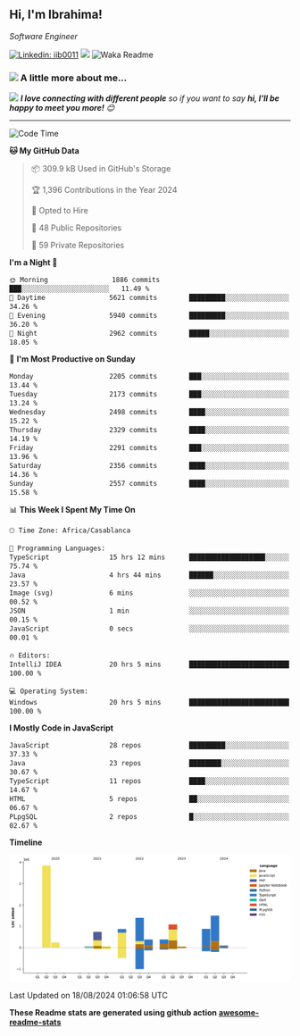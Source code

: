 <h2>Hi, I'm Ibrahima! </h2>
<p><em>Software Engineer 
</em></p>


[![Linkedin: iib0011](https://img.shields.io/badge/-iib0011-blue?style=flat-square&logo=Linkedin&logoColor=white&link=https://www.linkedin.com/in/iib0011/)](https://www.linkedin.com/in/iib0011/)
![](https://visitor-badge.glitch.me/badge?page_id=iib0011)
![Waka Readme](https://github.com/iib0011/iib0011/workflows/Waka%20Readme/badge.svg)


### <img src="https://media.giphy.com/media/VgCDAzcKvsR6OM0uWg/giphy.gif" width="50"> A little more about me...  


<img src="https://media.giphy.com/media/LnQjpWaON8nhr21vNW/giphy.gif" width="60"> <em><b>I love connecting with different people</b> so if you want to say <b>hi, I'll be happy to meet you more!</b> 😊</em>

---
<!--START_SECTION:waka-->
![Code Time](http://img.shields.io/badge/Code%20Time-3%2C705%20hrs%2034%20mins-blue)

**🐱 My GitHub Data** 

> 📦 309.9 kB Used in GitHub's Storage 
 > 
> 🏆 1,396 Contributions in the Year 2024
 > 
> 💼 Opted to Hire
 > 
> 📜 48 Public Repositories 
 > 
> 🔑 59 Private Repositories 
 > 
**I'm a Night 🦉** 

```text
🌞 Morning                1886 commits        ███░░░░░░░░░░░░░░░░░░░░░░   11.49 % 
🌆 Daytime                5621 commits        █████████░░░░░░░░░░░░░░░░   34.26 % 
🌃 Evening                5940 commits        █████████░░░░░░░░░░░░░░░░   36.20 % 
🌙 Night                  2962 commits        █████░░░░░░░░░░░░░░░░░░░░   18.05 % 
```
📅 **I'm Most Productive on Sunday** 

```text
Monday                   2205 commits        ███░░░░░░░░░░░░░░░░░░░░░░   13.44 % 
Tuesday                  2173 commits        ███░░░░░░░░░░░░░░░░░░░░░░   13.24 % 
Wednesday                2498 commits        ████░░░░░░░░░░░░░░░░░░░░░   15.22 % 
Thursday                 2329 commits        ████░░░░░░░░░░░░░░░░░░░░░   14.19 % 
Friday                   2291 commits        ███░░░░░░░░░░░░░░░░░░░░░░   13.96 % 
Saturday                 2356 commits        ████░░░░░░░░░░░░░░░░░░░░░   14.36 % 
Sunday                   2557 commits        ████░░░░░░░░░░░░░░░░░░░░░   15.58 % 
```


📊 **This Week I Spent My Time On** 

```text
🕑︎ Time Zone: Africa/Casablanca

💬 Programming Languages: 
TypeScript               15 hrs 12 mins      ███████████████████░░░░░░   75.74 % 
Java                     4 hrs 44 mins       ██████░░░░░░░░░░░░░░░░░░░   23.57 % 
Image (svg)              6 mins              ░░░░░░░░░░░░░░░░░░░░░░░░░   00.52 % 
JSON                     1 min               ░░░░░░░░░░░░░░░░░░░░░░░░░   00.15 % 
JavaScript               0 secs              ░░░░░░░░░░░░░░░░░░░░░░░░░   00.01 % 

🔥 Editors: 
IntelliJ IDEA            20 hrs 5 mins       █████████████████████████   100.00 % 

💻 Operating System: 
Windows                  20 hrs 5 mins       █████████████████████████   100.00 % 
```

**I Mostly Code in JavaScript** 

```text
JavaScript               28 repos            █████████░░░░░░░░░░░░░░░░   37.33 % 
Java                     23 repos            ████████░░░░░░░░░░░░░░░░░   30.67 % 
TypeScript               11 repos            ████░░░░░░░░░░░░░░░░░░░░░   14.67 % 
HTML                     5 repos             ██░░░░░░░░░░░░░░░░░░░░░░░   06.67 % 
PLpgSQL                  2 repos             █░░░░░░░░░░░░░░░░░░░░░░░░   02.67 % 
```



**Timeline**

![Lines of Code chart](https://raw.githubusercontent.com/iib0011/iib0011/master/assets/bar_graph.png)


 Last Updated on 18/08/2024 01:06:58 UTC
<!--END_SECTION:waka-->

**These Readme stats are generated using github action [awesome-readme-stats](https://github.com/iib0011/waka-readme-stats)**
